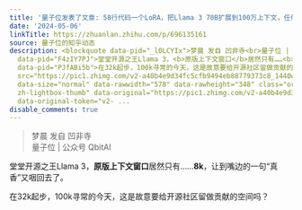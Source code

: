 ```yaml
---
title: '量子位发表了文章: 58行代码一个LoRA，把Llama 3 70B扩展到100万上下文，任何微调版都适用'
date: '2024-05-06'
linkTitle: https://zhuanlan.zhihu.com/p/696135161
source: 量子位的知乎动态
description: <blockquote data-pid="_l0LCYIx">梦晨 发自 凹非寺<br>量子位 | 公众号 QbitAI</blockquote><p
  data-pid="F4zIY7PJ">堂堂开源之王Llama 3，<b>原版上下文窗口</b>居然只有……<b>8k</b>，让到嘴边的一句“真香”又咽回去了。</p><p
  data-pid="PJfABi5b">在32k起步，100k寻常的今天，这是故意要给开源社区留做贡献的空间吗？</p><figure data-size="normal"><img
  src="https://pic1.zhimg.com/v2-a40b4e9d34fc5cfb9494eb88779373c8_1440w.jpg" data-caption=""
  data-size="normal" data-rawwidth="578" data-rawheight="348" class="origin_image
  zh-lightbox-thumb" data-original="https://pic1.zhimg.com/v2-a40b4e9d34fc5cfb9494eb88779373c8_r.jpg"
  data-original-token="v2- ...
disable_comments: true
---
```

<blockquote data-pid="_l0LCYIx">梦晨 发自 凹非寺<br>量子位 | 公众号 QbitAI</blockquote><p data-pid="F4zIY7PJ">堂堂开源之王Llama 3，<b>原版上下文窗口</b>居然只有……<b>8k</b>，让到嘴边的一句“真香”又咽回去了。</p><p data-pid="PJfABi5b">在32k起步，100k寻常的今天，这是故意要给开源社区留做贡献的空间吗？</p><figure data-size="normal"><img src="https://pic1.zhimg.com/v2-a40b4e9d34fc5cfb9494eb88779373c8_1440w.jpg" data-caption="" data-size="normal" data-rawwidth="578" data-rawheight="348" class="origin_image zh-lightbox-thumb" data-original="https://pic1.zhimg.com/v2-a40b4e9d34fc5cfb9494eb88779373c8_r.jpg" data-original-token="v2- ...